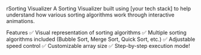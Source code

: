 rSorting Visualizer 
A Sorting Visualizer built using [your tech stack] to help understand how various sorting algorithms work through interactive animations.

 Features
✅ Visual representation of sorting algorithms
✅ Multiple sorting algorithms included (Bubble Sort, Merge Sort, Quick Sort, etc.)
✅ Adjustable speed control
✅ Customizable array size
✅ Step-by-step execution mode!
